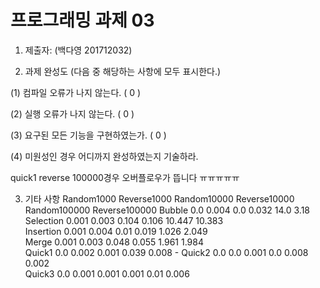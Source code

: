 ﻿# 프로그래밍 과제 03

1. 제출자:   (백다영 201712032)

2. 과제 완성도 (다음 중 해당하는 사항에 모두 표시한다.)

(1) 컴파일 오류가 나지 않는다. (   0 )

(2) 실행 오류가 나지 않는다. ( 0   )

(3) 요구된 모든 기능을 구현하였는가. (  0   )

(4) 미원성인 경우 어디까지 완성하였는지 기술하라.

quick1 reverse 100000경우 오버플로우가 뜹니다 ㅠㅠㅠㅠㅠ

3. 기타 사항 
	  Random1000      Reverse1000     Random10000    Reverse10000    Random100000   Reverse100000
Bubble   	0.0		0.004		0.0		0.032		14.0		3.18		
Selection	0.001		0.003		0.104		0.106		10.447		10.383		
Insertion	0.001		0.004		0.01		0.019		1.026		2.049		
Merge    	0.001		0.003		0.048		0.055		1.961		1.984		
Quick1   	0.0		0.002		0.001		0.039		0.008		-
Quick2   	0.0		0.0		0.001		0.0		0.008		0.002		
Quick3   	0.0		0.001		0.001		0.001		0.01		0.006		
